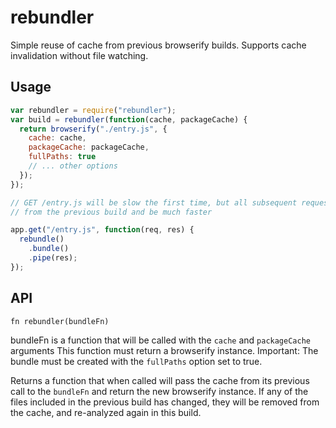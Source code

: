 # rebundler

Simple reuse of cache from previous browserify builds. Supports cache invalidation without file watching.

## Usage

```js
var rebundler = require("rebundler");
var build = rebundler(function(cache, packageCache) {
  return browserify("./entry.js", {
    cache: cache,
    packageCache: packageCache,
    fullPaths: true
    // ... other options
  });
});
```

```js
// GET /entry.js will be slow the first time, but all subsequent requests will use the cache
// from the previous build and be much faster

app.get("/entry.js", function(req, res) {
  rebundle()
    .bundle()
    .pipe(res);
});
```

## API

`fn rebundler(bundleFn)`

bundleFn is a function that will be called with the `cache` and `packageCache` arguments
This function must return a browserify instance.
Important: The bundle must be created with the `fullPaths` option set to true.

Returns a function that when called will pass the cache from its previous call to the `bundleFn`
and return the new browserify instance. If any of the files included in the previous build has changed, they
will be removed from the cache, and re-analyzed again in this build.